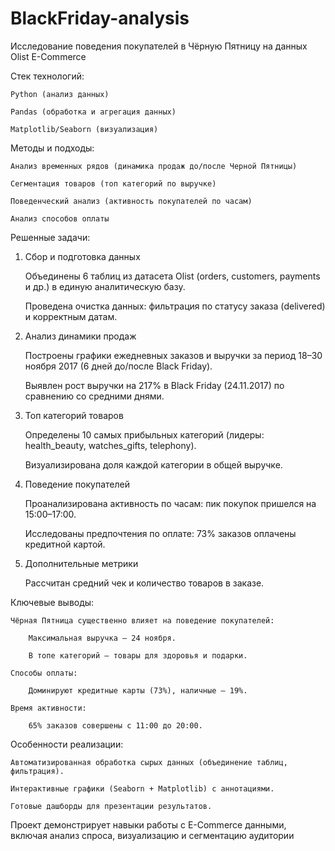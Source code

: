 # BlackFriday-analysis
Исследование поведения покупателей в Чёрную Пятницу на данных Olist E-Commerce

Стек технологий:

    Python (анализ данных)

    Pandas (обработка и агрегация данных)

    Matplotlib/Seaborn (визуализация)

Методы и подходы:

    Анализ временных рядов (динамика продаж до/после Черной Пятницы)

    Сегментация товаров (топ категорий по выручке)

    Поведенческий анализ (активность покупателей по часам)

    Анализ способов оплаты

Решенные задачи:
1. Сбор и подготовка данных

    Объединены 6 таблиц из датасета Olist (orders, customers, payments и др.) в единую аналитическую базу.

    Проведена очистка данных: фильтрация по статусу заказа (delivered) и корректным датам.

2. Анализ динамики продаж

    Построены графики ежедневных заказов и выручки за период 18–30 ноября 2017 (6 дней до/после Black Friday).

    Выявлен рост выручки на 217% в Black Friday (24.11.2017) по сравнению со средними днями.

3. Топ категорий товаров

    Определены 10 самых прибыльных категорий (лидеры: health_beauty, watches_gifts, telephony).

    Визуализирована доля каждой категории в общей выручке.

4. Поведение покупателей

    Проанализирована активность по часам: пик покупок пришелся на 15:00–17:00.

    Исследованы предпочтения по оплате: 73% заказов оплачены кредитной картой.

5. Дополнительные метрики

    Рассчитан средний чек и количество товаров в заказе.


Ключевые выводы:

    Чёрная Пятница существенно влияет на поведение покупателей:

        Максимальная выручка — 24 ноября.

        В топе категорий — товары для здоровья и подарки.

    Способы оплаты:

        Доминируют кредитные карты (73%), наличные — 19%.

    Время активности:

        65% заказов совершены с 11:00 до 20:00.

Особенности реализации:

    Автоматизированная обработка сырых данных (объединение таблиц, фильтрация).

    Интерактивные графики (Seaborn + Matplotlib) с аннотациями.

    Готовые дашборды для презентации результатов.

Проект демонстрирует навыки работы с E-Commerce данными, включая анализ спроса, визуализацию и сегментацию аудитории
